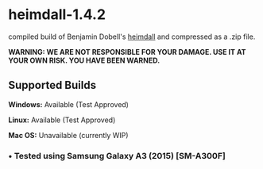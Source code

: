 # heimdall-1.4.2
compiled build of Benjamin Dobell's [heimdall](https://github.com/Benjamin-Dobell/Heimdall) and compressed as a .zip file.

**WARNING: WE ARE NOT RESPONSIBLE FOR YOUR DAMAGE. USE IT AT YOUR OWN RISK. YOU HAVE BEEN WARNED.**

## Supported Builds
**Windows:** Available (Test Approved)

**Linux:** Available (Test Approved)

**Mac OS:** Unavailable (currently WIP)

### • Tested using Samsung Galaxy A3 (2015) [SM-A300F]
